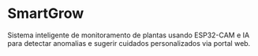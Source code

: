 # SmartGrow
Sistema inteligente de monitoramento de plantas usando ESP32-CAM e IA para detectar anomalias e sugerir cuidados personalizados via portal web.
